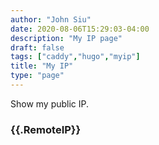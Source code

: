 ```yaml
---
author: "John Siu"
date: 2020-08-06T15:29:03-04:00
description: "My IP page"
draft: false
tags: ["caddy","hugo","myip"]
title: "My IP"
type: "page"
---
```

Show my public IP.
<!--more-->
### {{.RemoteIP}}